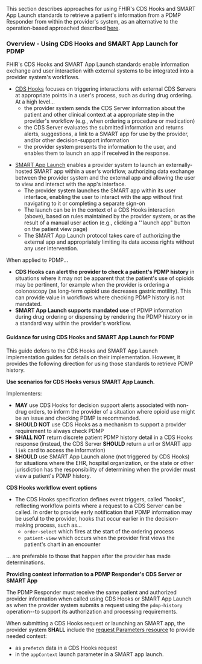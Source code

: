 This section describes approaches for using FHIR's CDS Hooks and SMART App Launch standards to retrieve a patient's information from a PDMP Responder from within the provider's system, as an alternative to the operation-based approached described [here](submission-options.html).


<p></p>

### Overview - Using CDS Hooks and SMART App Launch for PDMP

FHIR's CDS Hooks and SMART App Launch standards enable information exchange and user interaction with external systems to be integrated into a provider system's workflows. 
- [CDS Hooks](https://cds-hooks.hl7.org/2.0/) focuses on triggering interactions with external CDS Servers at appropriate points in a user's process, such as during drug ordering. At a high level...
  - the provider system sends the CDS Server information about the patient and other clinical context at a appropriate step in the provider's workflow (e.g., when ordering a procedure or medication)
  - the CDS Server evaluates the submitted information and returns alerts, suggestions, a link to a SMART app for use by the provider, and/or other decision-support information
  - the provider system presents the information to the user, and enables them to launch an app if received in the response.

<p></p>

- [SMART App Launch](https://www.hl7.org/fhir/smart-app-launch/) enables a provider system to launch an externally-hosted SMART app within a user's workflow, authorizing data exchange between the provider system and the external app and allowing the user to view and interact with the app's interface.
  - The provider system launches the SMART app within its user interface, enabling the user to interact with the app without first navigating to it or completing a separate sign-on
  - The launch can be in the context of a CDS Hooks interaction (above), based on rules maintained by the provider system, or as the result of a manual user action (e.g., clicking a '"launch app" button on the patient view page)
  - The SMART App Launch protocol takes care of authorizing the external app and appropriately limiting its data access rights without any user intervention.

<p></p>

When applied to PDMP...
- **CDS Hooks can alert the provider to check a patient's PDMP history** in situations where it may not be apparent that the patient's use of opioids may be pertinent, for example when the provider is ordering a colonoscopy (as long-term opioid use decreases gastric motility). This can provide value in workflows where checking PDMP history is not mandated.
- **SMART App Launch supports mandated use** of PDMP information during drug ordering or dispensing by rendering the PDMP history or in a standard way within the provider's workflow.

#### Guidance for using CDS Hooks and SMART App Launch for PDMP
This guide defers to the CDS Hooks and SMART App Launch implementation guides for details on their implementation. However, it provides the following direction for using those standards to retrieve PDMP history.

<p></p>

**Use scenarios for CDS Hooks versus SMART App Launch.** 

Implementers:
- **MAY** use CDS Hooks for decision support alerts associated with non-drug orders, to inform the provider of a situation where opioid use might be an issue and checking PDMP is recommended.
- **SHOULD NOT** use CDS Hooks as a mechanism to support a provider requirement to always check PDMP
- **SHALL NOT** return discrete patient PDMP history detail in a CDS Hooks response (instead, the CDS Server **SHOULD** return a url or SMART app `link` card to access the information)
- **SHOULD** use  SMART App Launch alone (not triggered by CDS Hooks) for situations where the EHR, hospital organization, or the state or other jurisdiction has the responsibility of determining when the provider must view a patient's PDMP history.

**CDS Hooks workflow event options**

- The CDS Hooks specification defines event triggers, called "hooks", reflecting workflow points where a request to a CDS Server can be called. In order to provide early notification that PDMP information may be useful to the provider, hooks that occur earlier in the decision-making process, such as...
  - `order-select` which fires at the start of the ordering process 
  - `patient-view` which occurs when the provider first views the patient's chart in an encounter

... are preferable to those that happen after the provider has made determinations.

<p></p>

**Providing context information to a PDMP Responder's CDS Server or SMART App**

The PDMP Responder must receive the same patient and authorized provider information when called using CDS Hooks or SMART App Launch as when the provider system submits a request using the `pdmp-history` operation--to support its authorization and processing requirements.

When submitting a CDS Hooks request or launching an SMART app, the provider system **SHALL** include the [request Parameters resource](StructureDefinition-pdmp-parameters-request.html) to provide needed context:
- as `prefetch` data in a CDS Hooks request
- in the `appContext` launch parameter in a SMART app launch.



<p></p>
<p></p>